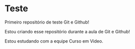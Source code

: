 # Teste
 Primeiro repositório de teste Git e Github!

 Estou criando esse repositório durante a aula de Git e Github!
 
 Estou estudando com a equipe Curso em Video.